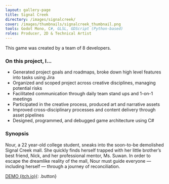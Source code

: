 ```yaml
---
layout: gallery-page
title: Signal Creek
directory: /images/signalcreek/
cover: /images/thumbnails/signalcreek_thumbnail.png
tools: Godot Mono, C#, GLSL, GDScript (Python-based)
roles: Producer, 2D & Technical Artist
---
```

This game was created by a team of 8 developers.

### On this project, I...
- Generated project goals and roadmaps, broke down high level features into tasks using Jira
- Organized and scoped project across creative disciplines, managing potential risks
- Facilitated communication through daily team stand ups and 1-on-1 meetings
- Participated in the creative process, produced art and narrative assets
- Improved cross-disciplinary processes and content delivery through asset pipelines 
- Designed, programmed, and debugged game architecture using C#

### Synopsis
Nour, a 22 year-old college student, sneaks into the soon-to-be demolished Signal Creek mall. She quickly finds herself trapped with her little brother’s best friend, Nick, and her professional mentor, Ms. Suwan. In order to escape the dreamlike reality of the mall, Nour must guide everyone — including herself — through a journey of reconciliation.

[DEMO (itch.io)](https://snacktimegames.itch.io/signal-creek){: .button}
